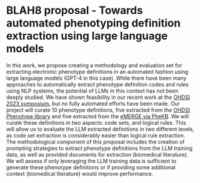 # BLAH8 proposal - Towards automated phenotyping definition extraction using large language models

In this work, we propose creating a methodology and evaluation set for extracting electronic phenotype definitions in an automated fashion using large language models (GPT-4 in this case). While there have been many approaches to automatically extract phenotype definition codes and rules using NLP systems, the potential of LLMs in this context has not been deeply studied. We have shown feasibility in our recent work at the [OHDSI 2023 symposium](https://www.ohdsi.org/2023showcase-102/), but no fully automated efforts have been made. Our project will curate 10 phenotype definitions, five extracted from the [OHDSI Phenotype library](https://ohdsi.github.io/PhenotypeLibrary/) and five extracted from the [eMERGE via PheKB](https://phekb.org/). We will curate these definitions in two aspects: code sets, and logical rules. This will allow us to evaluate the LLM extracted definitions in two different levels, as code set extraction is considerably easier than logical rule extraction. The methodological component of this proposal includes the creation of prompting strategies to extract phenotype definitions from the LLM training data, as well as provided documents for extraction (biomedical literature). We will assess if only leveraging the LLM training data is sufficient to generate these phenotype definitions or if providing some additional context (biomedical literature) would improve performance. 
